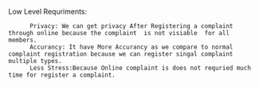 Low Level Requriments:
      
          Privacy: We can get privacy After Registering a complaint through online because the complaint  is not visiable  for all members.
          Accurancy: It have More Accurancy as we compare to normal complaint registration because we can register singal complaint multiple types.
          Less Stress:Because Online complaint is does not requried much time for register a complaint.

